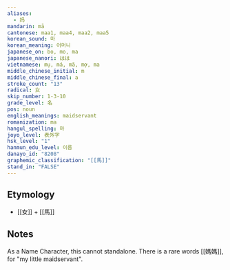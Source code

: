 ```yaml
---
aliases:
  - 妈
mandarin: mā
cantonese: maa1, maa4, maa2, maa5
korean_sound: 마
korean_meaning: 어머니
japanese_on: bo, mo, ma
japanese_nanori: はは
vietnamese: mụ, má, mã, mợ, ma
middle_chinese_initial: m
middle_chinese_final: a
stroke_count: "13"
radical: 女
skip_number: 1-3-10
grade_level: 名
pos: noun
english_meanings: maidservant
romanization: ma
hangul_spelling: 마
joyo_level: 表外字
hsk_level: "1"
hanmun_edu_level: 이름
danayo_id: "8208"
graphemic_classification: "[[馬]]"
stand_in: "FALSE"
---
```

## Etymology
- [[女]] + [[馬]]
## Notes

As a Name Character, this cannot standalone.  There is a rare words [[媽媽]], for "my little maidservant".  